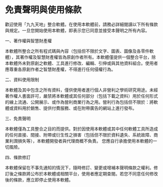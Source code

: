 # 免責聲明與使用條款
歡迎使用「九九天地」整合軟體。在使用本軟體前，請務必詳細閱讀以下所有條款與規定。一旦您開始使用本軟體，即表示您已同意並接受本聲明之所有內容。

一、著作權與智慧財產權

本軟體所整合之所有程式碼與內容（包括但不限於文字、圖表、圖像及各零件軟體），其著作權及智慧財產權皆為原創作者所有。本軟體僅提供一個整合平台，除本軟體外未對原創之軟體、工具進行修改、編輯、引伸或與其他資料組合。使用者應尊重各原創作者之智慧財產權，不得進行任何侵權行為。

二、資料使用限制

本軟體及其中包含之所有資料，僅供使用者進行個人非營利之學術研究用途。未經著作權人書面許可，嚴禁將本軟體或其任何部分（包括下載之資料）用於任何形式的線上流通、公開展示、或作為營利商業行為之用。營利行為包括但不限於：將軟體或資料用於銷售、提供付費服務、或在附帶廣告的網站上進行發布。

三、免責聲明

本軟體僅為工具整合之目的而提供。對於因使用本軟體或其中任何軟體工具所造成的任何直接、間接、附帶或衍生性之損害（包括但不限於資料遺失、系統故障、商業利潤損失等），本軟體開發者與代理商概不負責。 您應自行承擔使用本軟體的一切風險。

四、條款修訂

本軟體保留在不事先通知的情況下，隨時修訂、變更或增補本聲明條款之權利。修訂後之條款將公布於本軟體或相關平台，使用者應定期查閱。若您不同意任何修改後的條款，應立即停止使用本軟體。
